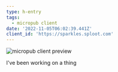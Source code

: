 ```yaml
---
type: h-entry
tags:
  - micropub client
date: '2022-11-05T06:02:39.441Z'
client_id: 'https://sparkles.sploot.com'
---
```

![micropub client preview](https://benji.dog/uploads/1667628099_Screenshot_20221105-005947_Samsung%20Internet.jpg)

I've been working on a thing
